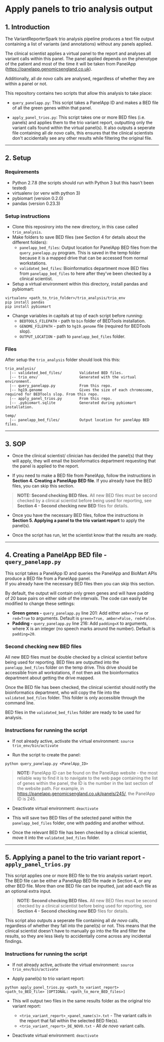 # Apply panels to trio analysis output

## 1. Introduction

The VariantReporterSpark trio analysis pipeline produces a text file output containing a list of variants (and annotations) without any panels applied.

The clinical scientist applies a virtual panel to the report and analyses all variant calls within this panel.
The panel applied depends on the phenotype of the patient and most of the time it will be taken from PanelApp (https://panelapp.genomicsengland.co.uk).

Additionally, all *de novo* calls are analysed, regardless of whether they are within a panel or not.

This repository contains two scripts that allow this analysis to take place:

- `query_panelapp.py`: This script takes a PanelApp ID and makes a BED file of all the green genes within that panel.

- `apply_panel_trios.py`: This script takes one or more BED files (i.e. panels) and applies them to the trio variant report, outputting only the variant calls found within the virtual panel(s). 
It also outputs a seperate file containing all *de novo* calls, this ensures that the clinical scientists don't accidentally see any other results while filtering the original file.

---

## 2. Setup

### Requirements  

- Python 2.7.8 (the scripts should run with Python 3 but this hasn't been tested)
- virtualenv (or venv with python 3)
- pybiomart (version 0.2.0)
- pandas (version 0.23.3)

### Setup instructions

- Clone this reposirory into the new directory, in this case called `trio_analysis`.
- Make folders to save BED files (see Section 4 for details about the different folders):
  - `panelapp_bed_files`: Output location for PanelApp BED files from the `query_panelapp.py` program. 
  This is saved in the temp folder because it is a mapped drive that can be accessed from normal workstations. 
  - `validated_bed_files`: Bioinformatics department move BED files from `panelapp_bed_files` to here after they've been checked by a clinical scientist.
- Setup a virtual environment within this directory, install pandas and pybiomart:

```
virtualenv <path_to_trio_folder>/trio_analysis/trio_env
pip install pandas
pip install pybiomart
```

- Change variables in capitals at top of each script before running:
  - `BEDTOOLS_FILEPATH` - path to `bin` folder of BEDTools installation.
  - `GENOME_FILEPATH` - path to `hg19.genome` file (required for BEDTools slop).
  - `OUTPUT_LOCATION` - path to `panelapp_bed_files` folder.

### Files

After setup the `trio_analysis` folder should look this this:  

```
trio_analysis/
  |-- validated_bed_files/        Validated BED files.
  |-- trio_env/                   Generated with the virtual environment.
  |-- query_panelapp.py           From this repo.
  |-- hg19.genome                 Gives the size of each chromosome, required for BEDTools slop. From this repo.
  |-- apply_panel_trios.py        From this repo.
  |-- .pybiomart.sqlite           Generated during pybiomart installation.

temp/
  |-- panelapp_bed_files/         Output location for panelApp BED files.
```

---

## 3. SOP

- Once the clinical scientist/ clinician has decided the panel(s) that they will apply, they will email the bioinformatics department requesting that the panel is applied to the report.

- If you need to make a BED file from PanelApp, follow the instructions in **Section 4. Creating a PanelApp BED file**. If you already have the BED files, you can skip this section.

> **NOTE: Second checking BED files.** All new BED files must be second checked by a clinical scientist before being used for reporting, see **Section 4 - Second checking new BED** files for details.

- Once you have the necessary BED files, follow the instructions in **Section 5. Applying a panel to the trio variant report** to apply the panel(s).

- Once the script has run, let the scientist know that the results are ready.

---

## 4. Creating a PanelApp BED file - `query_panelapp.py`  

This script takes a PanelApp ID and queries the PanelApp and BioMart APIs produce a BED file from a PanelApp panel.  
If you already have the necessary BED files then you can skip this section.

By default, the output will contain only green genes and will have padding of 20 base pairs on either side of the intervals.
The code can easily be modified to change these settings:
- **Green genes -** `query_panelapp.py` line 201: 
Add either `amber=True` or `red=True` to arguments. Default is `green=True, amber=False, red=False`.
- **Padding -** `query_panelapp.py` line 216: 
Add `padding=X` to arguments, where X is an integer (no speech marks around the number). 
Default is `padding=20`.  

### Second checking new BED files

All new BED files must be double checked by a clinical scientist before being used for reporting. 
BED files are outputted into the `panelapp_bed_files` folder on the temp drive.
This drive should be accessible from all workstations, if not then ask the bioinformatics department about getting the drive mapped.

Once the BED file has been checked, the clinical scientist should notify the bioinformatics department, who will copy the file into the `validated_bed_files` folder.
This folder is only accessible through the command line.

BED files in the `validated_bed_files` folder are ready to be used for analysis.

### Instructions for running the script

- If not already active, activate the virtual environment: `source trio_env/bin/activate`

- Run the script to create the panel:  

`python query_panelapp.py <PanelApp_ID>`

> **NOTE:** PanelApp ID can be found on the PanelApp website - the most reliable way to find it is to navigate to the web page containing the list of genes within the panel, the ID is the number in the last section of the website path. For example, in https://panelapp.genomicsengland.co.uk/panels/245/, the PanelApp ID is 245.

- Deactivate virtual environment: `deactivate`

- This will save two BED files of the selected panel within the `panelapp_bed_files` folder, one with padding and another without.

- Once the relevant BED file has been checked by a clinical scientist, move it into the `validated_bed_files` folder.

---

## 5. Applying a panel to the trio variant report - `apply_panel_trios.py`  

This script applies one or more BED file to the trio analysis variant report.  
The BED file can be either a PanelApp BED file made in Section 4, or any other BED file. 
More than one BED file can be inputted, just add each file as an optional extra input.  

> **NOTE: Second checking BED files.** All new BED files must be second checked by a clinical scientist before being used for reporting, see **Section 4 - Second checking new BED** files for details.

This script also outputs a seperate file containing all *de novo* calls, regardless of whether they fall into the panel(s) or not.
This means that the clinical scientist doesn't have to manually go into the file and filter the results, so they are less likely to accidentally come across any incidental findings.

### Instructions for running the script

- If not already active, activate the virtual environment: `source trio_env/bin/activate`

- Apply panel(s) to trio variant report: 

`python apply_panel_trios.py <path_to_variant_report> <path_to_BED_file> [OPTIONAL: <path_to_more_BED_files>]`

- This will output two files in the same results folder as the original trio variant report:
  - `<trio_variant_report>_<panel_name(s)>.txt` - The variant calls in the report that fall within the selected BED file(s).
  - `<trio_variant_report>_DE_NOVO.txt` - All *de novo* variant calls.

- Deactivate virtual environment: `deactivate`


